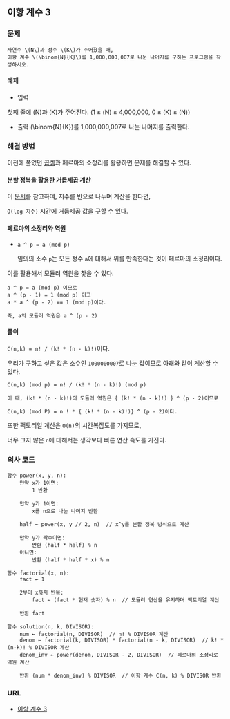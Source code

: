 ## 이항 계수 3
### 문제
```text
자연수 \(N\)과 정수 \(K\)가 주어졌을 때, 
이항 계수 \(\binom{N}{K}\)를 1,000,000,007로 나눈 나머지를 구하는 프로그램을 작성하시오.
```

#### 예제
- 입력

첫째 줄에 \(N\)과 \(K\)가 주어진다. (1 ≤ \(N\) ≤ 4,000,000, 0 ≤ \(K\) ≤ \(N\))

- 출력 
\(\binom{N}{K}\)를 1,000,000,007로 나눈 나머지를 출력한다.

### 해결 방법

이전에 풀었던 [곱셈](https://www.acmicpc.net/problem/1629)과 페르마의 소정리를 활용하면 문제를 해결할 수 있다.

#### 분할 정복을 활용한 거듭제곱 계산

이 [문서](../1629/README.md)를 참고하여, 지수를 반으로 나누며 계산을 한다면,

`O(log 지수)` 시간에 거듭제곱 값을 구할 수 있다.

#### 페르마의 소정리와 역원

- `a ^ p = a (mod p)`

    임의의 소수 `p`는 모든 정수 `a`에 대해서 위를 만족한다는 것이 페르마의 소정리이다.

이를 활용해서 모듈러 역원을 찾을 수 있다.

```
a ^ p = a (mod p) 이므로
a ^ (p - 1) = 1 (mod p) 이고
a * a ^ (p - 2) == 1 (mod p)이다.

즉, a의 모듈러 역원은 a ^ (p - 2)
```

#### 풀이

`C(n,k) = n! / (k! * (n - k)!)`이다.

우리가 구하고 싶은 값은 소수인 `1000000007`로 나눈 값이므로 아래와 같이 계산할 수 있다.

```text
C(n,k) (mod p) = n! / (k! * (n - k)!) (mod p)

이 때, (k! * (n - k)!)의 모듈러 역원은 { (k! * (n - k)!) } ^ (p - 2)이므로

C(n,k) (mod P) = n ! * { (k! * (n - k)!)} ^ (p - 2)이다.

```

또한 팩토리얼 계산은 `O(n)`의 시간복잡도를 가지므로, 

너무 크지 않은 `n`에 대해서는 생각보다 빠른 연산 속도를 가진다.

### 의사 코드
```text
함수 power(x, y, n):
    만약 x가 1이면:
        1 반환
    
    만약 y가 1이면:
        x를 n으로 나눈 나머지 반환
    
    half ← power(x, y // 2, n)  // x^y를 분할 정복 방식으로 계산
    
    만약 y가 짝수이면:
        반환 (half * half) % n
    아니면:
        반환 (half * half * x) % n

함수 factorial(x, n):
    fact ← 1

    2부터 x까지 반복:
        fact ← (fact * 현재 숫자) % n  // 모듈러 연산을 유지하며 팩토리얼 계산
    
    반환 fact

함수 solution(n, k, DIVISOR):
    num ← factorial(n, DIVISOR)  // n! % DIVISOR 계산
    denom ← factorial(k, DIVISOR) * factorial(n - k, DIVISOR)  // k! * (n-k)! % DIVISOR 계산
    denom_inv ← power(denom, DIVISOR - 2, DIVISOR)  // 페르마의 소정리로 역원 계산

    반환 (num * denom_inv) % DIVISOR  // 이항 계수 C(n, k) % DIVISOR 반환
```

### URL
- [이항 계수 3](https://www.acmicpc.net/problem/11401)